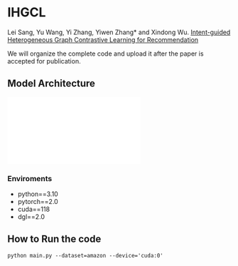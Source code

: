 # IHGCL
Lei Sang, Yu Wang, Yi Zhang, Yiwen Zhang* and Xindong Wu. [Intent-guided Heterogeneous Graph Contrastive Learning for Recommendation](https://arxiv.org/abs/2407.17234)

We will organize the complete code and upload it after the paper is accepted for publication.

## Model Architecture
![IHGCL Model](model_IHGCL.pdf)

### Enviroments
- python==3.10
- pytorch==2.0
- cuda==118
- dgl==2.0
## How to Run the code
```
python main.py --dataset=amazon --device='cuda:0'
```
